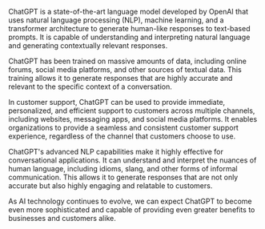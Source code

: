 

ChatGPT is a state-of-the-art language model developed by OpenAI that uses natural language processing (NLP), machine learning, and a transformer architecture to generate human-like responses to text-based prompts. It is capable of understanding and interpreting natural language and generating contextually relevant responses.

ChatGPT has been trained on massive amounts of data, including online forums, social media platforms, and other sources of textual data. This training allows it to generate responses that are highly accurate and relevant to the specific context of a conversation.

In customer support, ChatGPT can be used to provide immediate, personalized, and efficient support to customers across multiple channels, including websites, messaging apps, and social media platforms. It enables organizations to provide a seamless and consistent customer support experience, regardless of the channel that customers choose to use.

ChatGPT's advanced NLP capabilities make it highly effective for conversational applications. It can understand and interpret the nuances of human language, including idioms, slang, and other forms of informal communication. This allows it to generate responses that are not only accurate but also highly engaging and relatable to customers.

As AI technology continues to evolve, we can expect ChatGPT to become even more sophisticated and capable of providing even greater benefits to businesses and customers alike.
